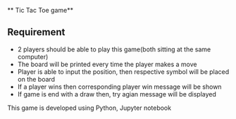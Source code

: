 ** Tic Tac Toe game**

## Requirement
* 2 players should be able to play this game(both sitting at the same computer)
* The board will be printed every time the player makes a move
* Player is able to input the position, then respective symbol will be placed on the board
* If a player wins then corresponding player win  message will be shown
* If game is end with a draw then, try agian message will be displayed

This game is developed using Python, Jupyter notebook
